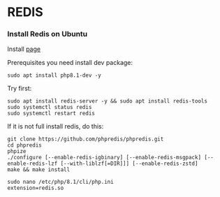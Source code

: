 # REDIS


### Install Redis on Ubuntu <a name="update-system"></a>
Install [page](https://github.com/phpredis/phpredis/blob/develop/INSTALL.md)

Prerequisites you need install dev package:
```shell
sudo apt install php8.1-dev -y
```
Try first:
```shell
sudo apt install redis-server -y && sudo apt install redis-tools
sudo systemctl status redis
sudo systemctl restart redis
```

If it is not full install redis, do this:
```shell
git clone https://github.com/phpredis/phpredis.git
cd phpredis
phpize
./configure [--enable-redis-igbinary] [--enable-redis-msgpack] [--enable-redis-lzf [--with-liblzf[=DIR]]] [--enable-redis-zstd]
make && make install
```
```shell
sudo nano /etc/php/8.1/cli/php.ini
extension=redis.so
```